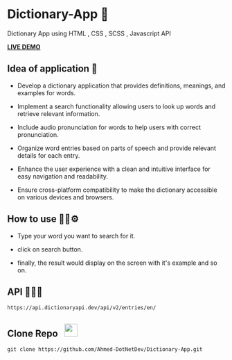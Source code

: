 # Dictionary-App 📖
Dictionary App using HTML , CSS , SCSS , Javascript API

**[LIVE DEMO](https://ahmed-dotnetdev.github.io/Dictionary-App/)**

## Idea of application 🤔

<p>
   
- Develop a dictionary application that provides definitions, meanings, and examples for words.
  
- Implement a search functionality allowing users to look up words and retrieve relevant information.

- Include audio pronunciation for words to help users with correct pronunciation.

- Organize word entries based on parts of speech and provide relevant details for each entry.

- Enhance the user experience with a clean and intuitive interface for easy navigation and readability.

- Ensure cross-platform compatibility to make the dictionary accessible on various devices and browsers.

</p>

## How to use ✍🏻⚙
<p>
  
  - Type your word you want to search for it.
  
  - click on search button.
  
  - finally, the result would display on the screen with it's example and so on.
    
</p>

## API 👨🏻‍💻

```
https://api.dictionaryapi.dev/api/v2/entries/en/
```

## Clone Repo   &nbsp; <img src="https://img.freepik.com/free-icon/arrow-representing-download_318-481.jpg?w=740&t=st=1687601530~exp=1687602130~hmac=2290e674ad8b3cd7ba95b2b62adae2252f300c50fed5e1156fb79c08309ab2c9" width="30px">
```
git clone https://github.com/Ahmed-DotNetDev/Dictionary-App.git
```

